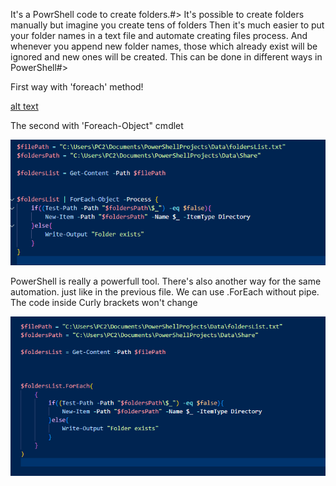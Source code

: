 It's a PowrShell code to create folders.#>
It's possible to create folders manually but imagine you create tens of folders
Then it's much easier to put your folder names in a text file and automate creating files process.
And whenever you append new folder names, those which already exist will be ignored and new ones will be created.
This can be done in different ways in PowerShell#>

First way with 'foreach' method!

[alt text](Data/images/01.PNG)

The second with 'Foreach-Object" cmdlet

![alt text](Data/images/02.PNG)

PowerShell is really a powerfull tool. 
There's also another way for the same automation.
just like in the previous file. We can use .ForEach without pipe.
The code inside Curly brackets won't change

![alt text](Data/images/03.PNG)
